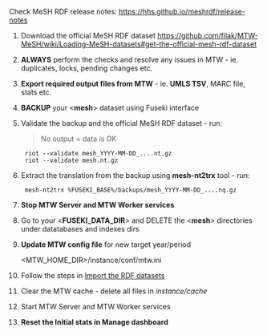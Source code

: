 Check MeSH RDF release notes: https://hhs.github.io/meshrdf/release-notes

1. Download the official MeSH RDF dataset https://github.com/filak/MTW-MeSH/wiki/Loading-MeSH-datasets#get-the-official-mesh-rdf-dataset

2. **ALWAYS** perform the checks and resolve any issues in MTW - ie. duplicates, locks, pending changes etc.

3. **Export required output files from MTW** - ie. **UMLS TSV**, MARC file, stats etc.

4. **BACKUP** your <**mesh**> dataset using Fuseki interface

5. Validate the backup and the official MeSH RDF dataset - run:

    > No output = data is OK
    
        riot --validate mesh_YYYY-MM-DD_....nt.gz
        riot --validate mesh.nt.gz

6. Extract the translation from the backup using **mesh-nt2trx** tool - run:
    
        mesh-nt2trx %FUSEKI_BASE%/backups/mesh_YYYY-MM-DD_....nq.gz

7. **Stop MTW Server and MTW Worker services**

8. Go to your <**FUSEKI_DATA_DIR**> and DELETE the <**mesh**> directories under datatabases and indexes dirs

9. **Update MTW config file**  for new target year/period

    <MTW_HOME_DIR>/instance/conf/mtw.ini 

10. Follow the steps in [Import the RDF datasets](https://github.com/filak/MTW-MeSH/wiki/Loading-MeSH-datasets#import-the-rdf-datasets)

11. Clear the MTW cache - delete all files in *instance/cache*

12. Start MTW Server and MTW Worker services

13. **Reset the Initial stats in Manage dashboard**
